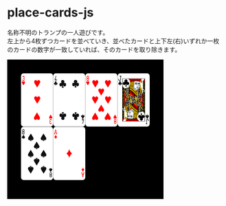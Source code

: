# place-cards-js

名称不明のトランプの一人遊びです。  
左上から4枚ずつカードを並べていき、並べたカードと上下左(右)いずれか一枚のカードの数字が一致していれば、そのカードを取り除きます。

![Screenshot](https://github.com/wertrain/place-cards-js/blob/master/screenshots/00.png)

